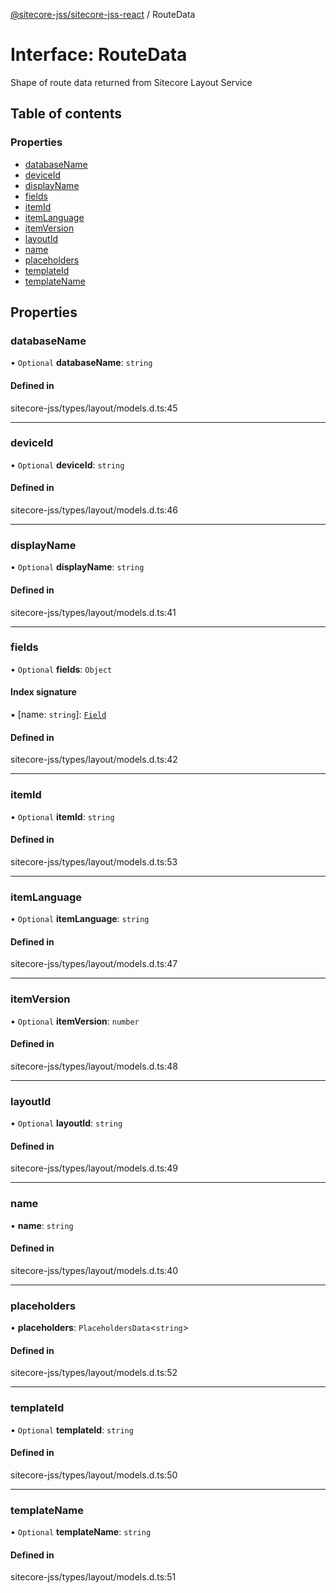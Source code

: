 [@sitecore-jss/sitecore-jss-react](../README.md) / RouteData

# Interface: RouteData

Shape of route data returned from Sitecore Layout Service

## Table of contents

### Properties

- [databaseName](RouteData.md#databasename)
- [deviceId](RouteData.md#deviceid)
- [displayName](RouteData.md#displayname)
- [fields](RouteData.md#fields)
- [itemId](RouteData.md#itemid)
- [itemLanguage](RouteData.md#itemlanguage)
- [itemVersion](RouteData.md#itemversion)
- [layoutId](RouteData.md#layoutid)
- [name](RouteData.md#name)
- [placeholders](RouteData.md#placeholders)
- [templateId](RouteData.md#templateid)
- [templateName](RouteData.md#templatename)

## Properties

### databaseName

• `Optional` **databaseName**: `string`

#### Defined in

sitecore-jss/types/layout/models.d.ts:45

___

### deviceId

• `Optional` **deviceId**: `string`

#### Defined in

sitecore-jss/types/layout/models.d.ts:46

___

### displayName

• `Optional` **displayName**: `string`

#### Defined in

sitecore-jss/types/layout/models.d.ts:41

___

### fields

• `Optional` **fields**: `Object`

#### Index signature

▪ [name: `string`]: [`Field`](Field.md)

#### Defined in

sitecore-jss/types/layout/models.d.ts:42

___

### itemId

• `Optional` **itemId**: `string`

#### Defined in

sitecore-jss/types/layout/models.d.ts:53

___

### itemLanguage

• `Optional` **itemLanguage**: `string`

#### Defined in

sitecore-jss/types/layout/models.d.ts:47

___

### itemVersion

• `Optional` **itemVersion**: `number`

#### Defined in

sitecore-jss/types/layout/models.d.ts:48

___

### layoutId

• `Optional` **layoutId**: `string`

#### Defined in

sitecore-jss/types/layout/models.d.ts:49

___

### name

• **name**: `string`

#### Defined in

sitecore-jss/types/layout/models.d.ts:40

___

### placeholders

• **placeholders**: `PlaceholdersData`<`string`\>

#### Defined in

sitecore-jss/types/layout/models.d.ts:52

___

### templateId

• `Optional` **templateId**: `string`

#### Defined in

sitecore-jss/types/layout/models.d.ts:50

___

### templateName

• `Optional` **templateName**: `string`

#### Defined in

sitecore-jss/types/layout/models.d.ts:51
